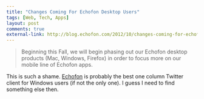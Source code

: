 ```yaml
---
title: "Changes Coming For Echofon Desktop Users"
tags: [Web, Tech, Apps]
layout: post
comments: true
external-link: http://blog.echofon.com/2012/10/changes-coming-for-echofon-desktop-users.html
---
```


> Beginning this Fall, we will begin phasing out our Echofon desktop products (Mac, Windows, Firefox) in order to focus more on our mobile line of Echofon apps.

This is such a shame. [Echofon](http://www.echofon.com/ "Echofon") is probably the best one column Twitter client for Windows users (if not the only one). I guess I need to find something else then.